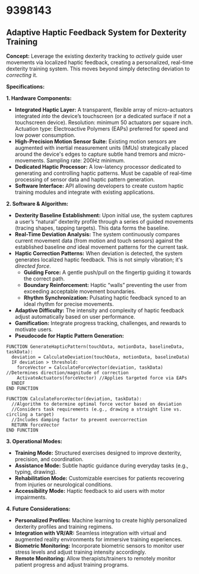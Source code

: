 # 9398143

## Adaptive Haptic Feedback System for Dexterity Training

**Concept:** Leverage the existing dexterity tracking to *actively* guide user movements via localized haptic feedback, creating a personalized, real-time dexterity training system. This moves beyond simply detecting deviation to *correcting* it.

**Specifications:**

**1. Hardware Components:**

*   **Integrated Haptic Layer:** A transparent, flexible array of micro-actuators integrated *into* the device’s touchscreen (or a dedicated surface if not a touchscreen device). Resolution: minimum 50 actuators per square inch. Actuation type: Electroactive Polymers (EAPs) preferred for speed and low power consumption.
*   **High-Precision Motion Sensor Suite:**  Existing motion sensors are augmented with inertial measurement units (IMUs) strategically placed around the device's edges to capture subtle hand tremors and micro-movements. Sampling rate: 200Hz minimum.
*   **Dedicated Haptic Processor:** A low-latency processor dedicated to generating and controlling haptic patterns. Must be capable of real-time processing of sensor data and haptic pattern generation.
*   **Software Interface:** API allowing developers to create custom haptic training modules and integrate with existing applications.

**2. Software & Algorithm:**

*   **Dexterity Baseline Establishment:** Upon initial use, the system captures a user’s “natural” dexterity profile through a series of guided movements (tracing shapes, tapping targets).  This data forms the baseline.
*   **Real-Time Deviation Analysis:**  The system continuously compares current movement data (from motion and touch sensors) against the established baseline *and* ideal movement patterns for the current task.
*   **Haptic Correction Patterns:** When deviation is detected, the system generates localized haptic feedback. This is not simply vibration; it's *directed force*.
    *   **Guiding Force:**  A gentle push/pull on the fingertip guiding it towards the correct path.
    *   **Boundary Reinforcement:**  Haptic “walls” preventing the user from exceeding acceptable movement boundaries.
    *   **Rhythm Synchronization:**  Pulsating haptic feedback synced to an ideal rhythm for precise movements.
*   **Adaptive Difficulty:** The intensity and complexity of haptic feedback adjust automatically based on user performance.
*   **Gamification:** Integrate progress tracking, challenges, and rewards to motivate users.
*   **Pseudocode for Haptic Pattern Generation:**

```
FUNCTION GenerateHapticPattern(touchData, motionData, baselineData, taskData):
  deviation = CalculateDeviation(touchData, motionData, baselineData)
  IF deviation > threshold:
    forceVector = CalculateForceVector(deviation, taskData) //Determines direction/magnitude of correction
    ActivateActuators(forceVector) //Applies targeted force via EAPs
  ENDIF
END FUNCTION

FUNCTION CalculateForceVector(deviation, taskData):
  //Algorithm to determine optimal force vector based on deviation
  //Considers task requirements (e.g., drawing a straight line vs. circling a target)
  //Includes damping factor to prevent overcorrection
  RETURN forceVector
END FUNCTION
```

**3. Operational Modes:**

*   **Training Mode:** Structured exercises designed to improve dexterity, precision, and coordination.
*   **Assistance Mode:**  Subtle haptic guidance during everyday tasks (e.g., typing, drawing).
*   **Rehabilitation Mode:**  Customizable exercises for patients recovering from injuries or neurological conditions.
*   **Accessibility Mode:**  Haptic feedback to aid users with motor impairments.

**4. Future Considerations:**

*   **Personalized Profiles:**  Machine learning to create highly personalized dexterity profiles and training regimens.
*   **Integration with VR/AR:**  Seamless integration with virtual and augmented reality environments for immersive training experiences.
*   **Biometric Monitoring:** Incorporate biometric sensors to monitor user stress levels and adjust training intensity accordingly.
*   **Remote Monitoring:** Allow therapists/trainers to remotely monitor patient progress and adjust training programs.